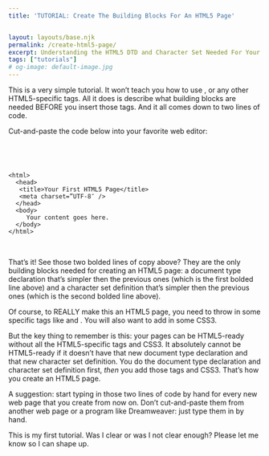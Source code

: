 ```yaml
---
title: 'TUTORIAL: Create The Building Blocks For An HTML5 Page'


layout: layouts/base.njk
permalink: /create-html5-page/
excerpt: Understanding the HTML5 DTD and Character Set Needed For Your First HTML5 Page.
tags: ["tutorials"]
# og-image: default-image.jpg
---
```

This is a very simple tutorial. It won’t teach you how to use ,  or any other HTML5-specific tags. All it does is describe what building blocks are needed BEFORE you insert those tags. And it all comes down to two lines of code.

Cut-and-paste the code below into your favorite web editor:

 
<pre><code class="language-markup">
<!DOCTYPE html>
&lt;html&gt;
  &lt;head&gt;
   &lt;title&gt;Your First HTML5 Page&lt;/title&gt;
   &lt;meta charset=”UTF-8″ /&gt;
  &lt;/head&gt;
  &lt;body&gt;
     Your content goes here.
  &lt;/body&gt;
&lt;/html&gt;
</code></pre>


 

That’s it! See those two bolded lines of copy above? They are the only building blocks needed for creating an HTML5 page: a document type declaration that’s simpler then the previous ones (which is the first bolded line above) and a character set definition that’s simpler then the previous ones (which is the second bolded line above).

Of course, to REALLY make this an HTML5 page, you need to throw in some specific tags like  and . You will also want to add in some CSS3.

But the key thing to remember is this: your pages can be HTML5-ready without all the HTML5-specific tags and CSS3. It absolutely cannot be HTML5-ready if it doesn’t have that new document type declaration and that new character set definition. You do the document type declaration and character set definition first, *then* you add those tags and CSS3. That’s how you create an HTML5 page.

A suggestion: start typing in those two lines of code by hand for every new web page that you create from now on. Don’t cut-and-paste them from another web page or a program like Dreamweaver: just type them in by hand.

This is my first tutorial. Was I clear or was I not clear enough? Please let me know so I can shape up.